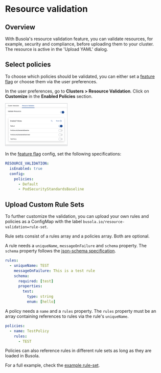 # Resource validation

## Overview

With Busola's resource validation feature, you can validate resources, for example, security and compliance, before uploading them to your cluster. The resource is active in the 'Upload YAML' dialog.

## Select policies

To choose which policies should be validated, you can either set a [feature flag](../features.md) or choose them via the user preferences.

In the user preferences, go to **Clusters > Resource Validation**. Click on **Customize** in the **Enabled Policies** section.

<img src="./assets/customize-policy-preferences.png" alt="Preferences menu when choosing which policies to enable" width="40%" style="border: 1px solid #D2D5D9">

In the [feature flag](../features.md) config, set the following specifications:

```yaml
RESOURCE_VALIDATION:
  isEnabled: true
  config:
    policies:
      - Default
      - PodSecurityStandardsBaseline
```

## Upload Custom Rule Sets

To further customize the validation, you can upload your own rules and policies as a ConfigMap with the label `busola.io/resource-validation=rule-set`.

Rule sets consist of a rules array and a policies array. Both are optional.

A rule needs a `uniqueName`, `messageOnFailure` and `schema` property. The `schema` property follows the [json-schema specification](http://json-schema.org/draft-07/schema).

```yaml
rules:
  - uniqueName: TEST
    messageOnFailure: This is a test rule
    schema:
      required: [test]
      properties:
        test:
          type: string
          enum: [hello]
```

A policy needs a `name` and a `rules` property. The `rules` property must be an array containing references to rules via the rule's `uniqueName`.

```yaml
policies:
  - name: TestPolicy
    rules:
      - TEST
```

Policies can also reference rules in different rule sets as long as they are loaded in Busola.

For a full example, check the [example rule-set](../../examples/resource-validation/rule-set.yaml).
